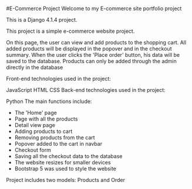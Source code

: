 #E-Commerce Project
Welcome to my E-commerce site portfolio project

This is a Django 4.1.4 project.

This project is a simple e-commerce website project.

On this page, the user can view and add products to the shopping cart. All added products will be displayed in the popover and in the checkout summary. When the user clicks the 'Place order' button, his data will be saved to the database. Products can only be added through the admin directly in the database

Front-end technologies used in the project:

JavaScript
HTML
CSS
Back-end technologies used in the project:

Python
The main functions include:

- The 'Home' page
- Page with all the products
- Detail view page
- Adding products to cart
- Removing products from the cart
- Popover added to the cart in navbar
- Checkout form
- Saving all the checkout data to the database
- The website resizes for smaller devices
- Bootstrap 5 was used to style the website

Project includes two models: Products and Order
